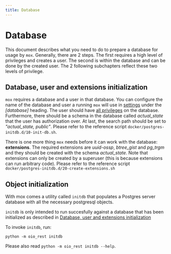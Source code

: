 ```yaml
---
title: Database
---
```


# Database

This document describes what you need to do to prepare a database for
usage by `mox`. Generally, there are 2 steps. The first requires a high
level of privileges and creates a user. The second is within the
database and can be done by the created user. The 2 following
subchapters reflect these two levels of privilege.

## Database, user and extensions initialization

`mox` requires a database and a user in that database. You can configure
the name of the database and user a running `mox` will use in
[settings](./settings.md) under the
*[database]* heading. The user should have [all
privileges](https://www.postgresql.org/docs/11.7/sql-grant.html) on the
database. Furthermore, there should be a schema in the database called
*actual_state* that the user has authorization over. At
last, the search path should be set to *"actual_state,
public"*. Please refer to the reference script
`docker/postgres-initdb.d/10-init-db.sh`.

There is one more thing `mox` needs before it can work with the
database: **extensions**. The required extensions are *uuid-ossp*,
*btree_gist* and *pg_trgm* and they should be created with the schema
*actual_state*. Note that extensions can only be created by
a superuser (this is because extensions can run arbitrary code). Please
refer to the reference script
`docker/postgres-initdb.d/20-create-extensions.sh`

## Object initialization

With mox comes a utility called `initdb` that populates a Postgres
server database with all the necessary postgresql objects.

`initdb` is only intended to run succesfully against a database that has
been initialized as described in [Database, user and extensions initialization](./database.md#database-user-and-extensions-initialization)

To invoke `initdb`, run:

    python -m oio_rest initdb

Please also read `python -m oio_rest initdb --help`.

